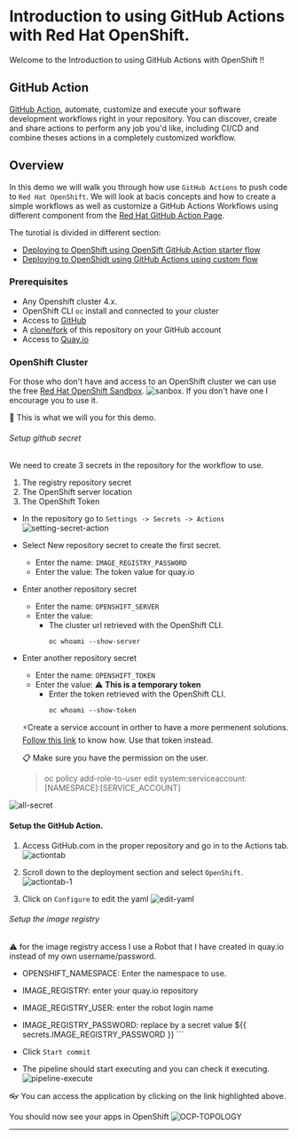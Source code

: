# Introduction to using GitHub Actions with Red Hat OpenShift.

Welcome to the Introduction to using GitHub Actions with OpenShift !! 

## GitHub Action
[GitHub Action](https://github.com/features/actions), automate, customize and execute your software development workflows right in your repository. You can discover, create and share actions to perform any job you'd like, including CI/CD and combine theses actions in a completely customized workflow.


## Overview

In this demo we will walk you through how use `GitHub Actions` to push code to `Red Hat OpenShift`. We will look at bacis concepts and how to create a simple workflows as well as customize a GitHub Actions Workflows using different component from the [Red Hat GitHub Action Page](https://github.com/redhat-actions).

The turotial is divided in different section:

* [Deploying to OpenShift using OpenSift GitHub Action starter flow]()
* [Deploying to OpenShidt using GitHub Actions using custom flow]()


### Prerequisites

* Any Openshift cluster 4.x.
* OpenShift CLI `oc` install and connected to your cluster
* Access to [GitHub](https://github.com)
* A [clone/fork](https://github.com/froberge/ocp-githubaction-demo) of this repository on your GitHub account
* Access to [Quay.io](https://quay.io/)


### OpenShift Cluster
For those who don't have and access to an OpenShift cluster we can use the free [Red Hat OpenShift Sandbox](https://developers.redhat.com/products/openshift/overview). 
![sanbox](docs/images/redhat-sandbox.png). If you don't have one I encourage you to use it. 

:raising_hand: This is what we will you for this demo. 


###### Setup github secret

We need to create 3 secrets in the repository for the workflow to use.

1. The registry repository secret
2. The OpenShift server location
3. The OpenShift Token

* In the repository go to `Settings -> Secrets -> Actions `
![setting-secret-action](docs/images/setting-secrets-actions.png)
* Select New repository secret to create the first secret.
    * Enter the name: `IMAGE_REGISTRY_PASSWORD`
    * Enter the value:  The token value for quay.io

* Enter another repository secret
    * Enter the name: `OPENSHIFT_SERVER`
    * Enter the value:
        * The cluster url retrieved with the OpenShift CLI.
            ```
            oc whoami --show-server
            ```
* Enter another repository secret
    * Enter the name: `OPENSHIFT_TOKEN`
    * Enter the value:  :warning: __This is a temporary token__
        * Enter the token retrieved with the OpenShift CLI.
            ```
            oc whoami --show-token
            ```
    :zap:Create a service account in orther to have a more permenent solutions. [Follow this link](https://github.com/redhat-actions/oc-login/wiki/Using-a-Service-Account-for-GitHub-Actions) to know how. Use that token instead.

    :clipboard: Make sure you have the permission on the user.
    >oc policy add-role-to-user edit system:serviceaccount:[NAMESPACE]:[SERVICE_ACCOUNT]

   
 ![all-secret](docs/images/all-secrets.png)
#### Setup the GitHub Action.

1. Access GitHub.com in the proper repository and go in to the Actions tab.
![actiontab](docs/images/actionTab.png)

1. Scroll down to the deployment section and select `OpenShift`. 
![actiontab-1](docs/images/actionTab-deployment.png)

1. Click on `Configure` to edit the yaml
![edit-yaml](docs/images/edit-simpleworkflow.png)


###### Setup the image registry
:warning: for the image registry access I use a Robot that I have created in quay.io instead of my own username/password.

* OPENSHIFT_NAMESPACE: Enter the namespace to use.
* IMAGE_REGISTRY: enter your quay.io repository
* IMAGE_REGISTRY_USER: enter the robot login name
* IMAGE_REGISTRY_PASSWORD: replace by a secret value ${{ secrets.IMAGE_REGISTRY_PASSWORD }} ```

* Click `Start commit`



* The pipeline should start executing and you can check it executing.
![pipeline-execute](docs/images/pipelie-execute.png)

:eyeglasses: You can access the application by clicking on the link highlighted above.

You should now see your apps in OpenShift
![OCP-TOPOLOGY](docs/images/openshift-topology.png)

---




